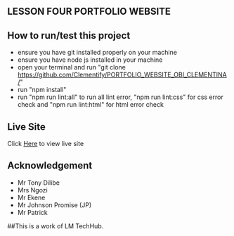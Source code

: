 
## LESSON FOUR PORTFOLIO WEBSITE ##
## How to run/test this project
- ensure you have git installed properly on your machine
- ensure you have node js installed in your machine
- open your terminal and run "git clone <https://github.com/Clementify/PORTFOLIO_WEBSITE_OBI_CLEMENTINA/>"
- run "npm install"
- run "npm run lint:all" to run all lint error, "npm run lint:css" for css error check and "npm run lint:html" for html error check
## Live Site
Click [Here](https://clementify.github.io/PORTFOLIO_WEBSITE_OBI_CLEMENTINA/) to view live site
## Acknowledgement
- Mr Tony Dilibe
- Mrs Ngozi
- Mr Ekene
- Mr Johnson Promise (JP)
- Mr Patrick

##This is a work of LM TechHub.